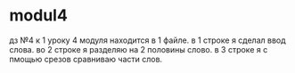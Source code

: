 # modul4
дз №4 к 1 уроку 4 модуля находится в 1 файле. в 1 строке я сделал ввод слова. во 2 строке я разделяю на 2 половины слово. в 3 строке я с пмощью срезов сравниваю части слов.

